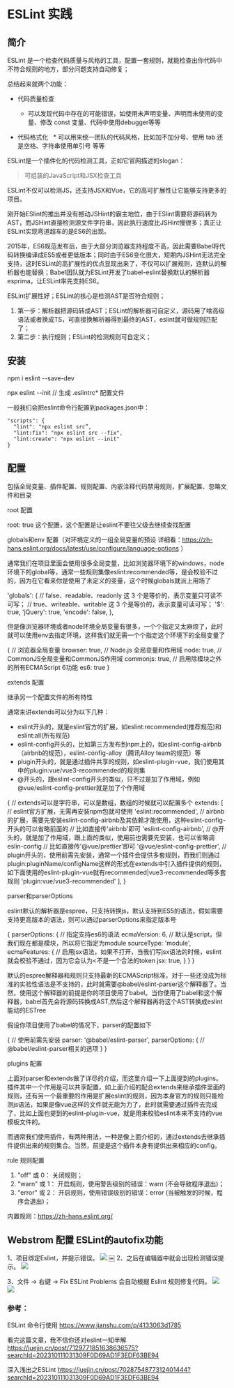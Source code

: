 # ESLint 实践

## 简介

ESLint 是一个检查代码质量与风格的工具，配置一套规则，就能检查出你代码中不符合规则的地方，部分问题支持自动修复；

总结起来就两个功能：

* 代码质量检查
	* 可以发现代码中存在的可能错误，如使用未声明变量、声明而未使用的变量、修改 const 变量、代码中使用debugger等等  

* 代码格式化   	* 可以用来统一团队的代码风格，比如加不加分号、使用 tab 还是空格、字符串使用单引号 等等


ESLint是一个插件化的代码检测工具，正如它官网描述的slogan：

> 可组装的JavaScript和JSX检查工具

ESLint不仅可以检测JS，还支持JSX和Vue，它的高可扩展性让它能够支持更多的项目。

刚开始ESlint的推出并没有撼动JSHint的霸主地位，由于ESlint需要将源码转为AST，而JSHint直接检测源文件字符串，因此执行速度比JSHint慢很多；真正让ESLint实现弯道超车的是ES6的出现。

2015年，ES6规范发布后，由于大部分浏览器支持程度不高，因此需要Babel将代码转换编译成ES5或者更低版本；同时由于ES6变化很大，短期内JSHint无法完全支持，这时ESLint的高扩展性的优点显现出来了，不仅可以扩展规则，连默认的解析器也能替换；Babel团队就为ESLint开发了babel-eslint替换默认的解析器esprima，让ESLint率先支持ES6。

ESLint扩展性好；ESLint的核心是检测AST是否符合规则；

1. 第一步：解析器把源码转成AST；ESLint的解析器可自定义，源码用了啥高级语法或者换成TS，可直接换解析器得到最终的AST，eslint就可做规则匹配了；
2. 第二步：执行规则；ESLint的检测规则可自定义；

## 安装

npm i eslint --save-dev

npx eslint --init // 生成 .eslintrc*  配置文件

一般我们会把eslint命令行配置到packages.json中：

```
"scripts": {
  "lint": "npx eslint src”,
  "lint:fix": "npx eslint src --fix",
  "lint:create": "npx eslint --init"
}
```

## 配置

包括全局变量、插件配置、规则配置、内嵌注释代码禁用规则，扩展配置、忽略文件和目录

root 配置

root: true 这个配置，这个配置是让eslint不要往父级去继续查找配置

globals和env 配置（对环境定义的一组全局变量的预设 详细看：https://zh-hans.eslint.org/docs/latest/use/configure/language-options ）

通常我们在项目里面会使用很多全局变量，比如浏览器环境下的windows，node环境下的global等，通常一些规则集像eslint:recommended等，是会校验不过的，因为在它看来你是使用了未定义的变量，这个时候globals就派上用场了

'globals': {
// false、readable、readonly 这 3 个是等价的，表示变量只可读不可写；
// true、writeable、writable 这 3 个是等价的，表示变量可读可写；
'$': true,
'jQuery': true,
'encode': false,
},

但是像浏览器环境或者node环境全局变量有很多，一个个指定又太麻烦了，此时就可以使用env去指定环境，这样我们就无需一个个指定这个环境下的全局变量了

{
// 浏览器全局变量
browser: true,
// Node.js 全局变量和作用域
node: true,
// CommonJS全局变量和CommonJS作用域
commonjs: true,
// 启用除模块之外的所有ECMAScript 6功能
es6: true
}


extends 配置

继承另一个配置文件的所有特性

通常来讲extends可以分为以下几种：
* eslint开头的，就是eslint官方的扩展，如eslint:recommended(推荐规范)和eslint:all(所有规范) 
* eslint-config开头的，比如第三方发布到npm上的，如eslint-config-airbnb（airbnb的规范），eslint-config-alloy（腾讯Alloy team的规范）等 
* plugin开头的，就是通过插件共享的规则，如eslint-plugin-vue，我们使用其中的plugin:vue/vue3-recommended的规则集 
* @开头的，跟eslint-config开头的类似，只不过是加了作用域，例如@vue/eslint-config-prettier就是加了个作用域

{
  // extends可以是字符串，可以是数组，数组的时候就可以配置多个
  extends: [
      // eslint官方扩展，无需再安装npm包就可使用
      'eslint:recommended',
      // airbnb的扩展，需要先安装eslint-config-airbnb及其依赖才能使用，这种eslint-config-开头的可以省略前面的
      // 比如直接传'airbnb'即可
      'eslint-config-airbnb',
      // @开头的，就是加了作用域，跟上面的类似，使用前也需要先安装，也可以省略调eslin-config
      // 比如直接传'@vue/prettier'即可
      '@vue/eslint-config-prettier',
      // plugin开头的，使用前需先安装，通常一个插件会提供多套规则，而我们则通过plugin:pluginName/configName这样的形式在extends中引入插件提供的规则，如下面使用的eslint-plugin-vue就有recommended|vue3-recommended等多套规则
      'plugin:vue/vue3-recommended'
  ],
}

parser和parserOptions

eslint默认的解析器是espree，只支持转换js，默认支持到ES5的语法，假如需要支持更高版本的语法，则可以通过parserOptions来指定版本号

{
  parserOptions: {
      // 指定支持es6的语法
      ecmaVersion: 6,
      // 默认是script，但我们现在都是模块，所以将它指定为module
      sourceType: 'module',
      ecmaFeatures: {
          // 启用jsx语法，如果不打开，当我们写jsx语法的时候，eslint就会校验不通过，因为它会认为<不是一个合法的token
          jsx: true,
      }
  }
}

默认的espree解释器和规则只支持最新的ECMAScript标准，对于一些还没成为标准的实验性语法是不支持的，此时就需要@babel/eslint-parser这个解释器了。当然，使用这个解释器的前提是你的项目使用了babel。当你使用了babel和这个解释器，babel首先会将源码转换成AST,然后这个解释器再将这个AST转换成eslint能动的ESTree

假设你项目使用了babel的情况下，parser的配置如下

{
  // 使用前需先安装
  parser: '@babel/eslint-parser',
  parserOptions: {
      // @babel/eslint-parser相关的选项
  }
}

plugins 配置

上面对parser和extends做了详尽的介绍，而这里介绍一下上面提到的plugins。插件其中一个作用是可以共享配置，如上面介绍的配合extends来继承插件里面的规则，还有另一个最重要的作用是扩展eslint的规则，因为本身官方的规则只能检测js语法，如果是像vue这样的文件就无能为力了，此时就需要通过插件去完成了，比如上面也提到的eslint-plugin-vue，就是用来校验eslint本来不支持的vue模板文件的。

而通常我们使用插件，有两种用法，一种是像上面介绍的，通过extends去继承插件提供出来的规则集合。当然，前提是这个插件本身有提供出来相应的config。

rule 规则配置
1. "off" 或 0： 关闭规则；
2. "warn" 或 1： 开启规则，使用警告级别的错误：warn (不会导致程序退出)；
3. "error" 或 2： 开启规则，使用错误级别的错误：error (当被触发的时候，程序会退出)；

内置规则：https://zh-hans.eslint.org/

## Webstrom 配置 ESLint的autofix功能

1、项目绑定Eslint，并提示错误。
![](./1.jpg)
￼
2、之后在编辑器中就会出现检测错误提示。
![](./2.jpg)

3、文件 -> 右键 -> Fix ESLint Problems 会自动根据 Eslint 规则修复代码。
![](./3.jpg)
![](./4.jpg)

### 参考：

ESLint 命令行使用
https://www.jianshu.com/p/4133063d1785

看完这篇文章，我不信你还对eslint一知半解
https://juejin.cn/post/7129771851638636575?searchId=202310111031309F0D69AD1F3EDF63BE94

深入浅出之ESLint
https://juejin.cn/post/7028754877312401444?searchId=202310111031309F0D69AD1F3EDF63BE94
